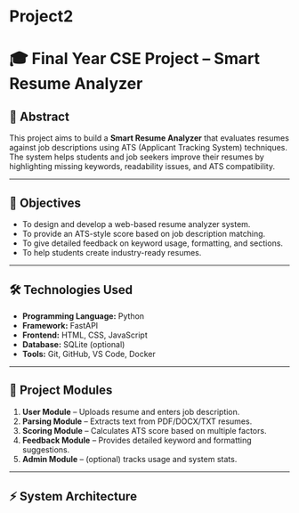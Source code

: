 # Project2
# 🎓 Final Year CSE Project – Smart Resume Analyzer  

## 📖 Abstract  
This project aims to build a **Smart Resume Analyzer** that evaluates resumes against job descriptions using ATS (Applicant Tracking System) techniques.  
The system helps students and job seekers improve their resumes by highlighting missing keywords, readability issues, and ATS compatibility.  

---

## 🎯 Objectives  
- To design and develop a web-based resume analyzer system.  
- To provide an ATS-style score based on job description matching.  
- To give detailed feedback on keyword usage, formatting, and sections.  
- To help students create industry-ready resumes.  

---

## 🛠️ Technologies Used  
- **Programming Language:** Python  
- **Framework:** FastAPI  
- **Frontend:** HTML, CSS, JavaScript  
- **Database:** SQLite (optional)  
- **Tools:** Git, GitHub, VS Code, Docker  

---

## 📂 Project Modules  
1. **User Module** – Uploads resume and enters job description.  
2. **Parsing Module** – Extracts text from PDF/DOCX/TXT resumes.  
3. **Scoring Module** – Calculates ATS score based on multiple factors.  
4. **Feedback Module** – Provides detailed keyword and formatting suggestions.  
5. **Admin Module** – (optional) tracks usage and system stats.  

---

## ⚡ System Architecture
